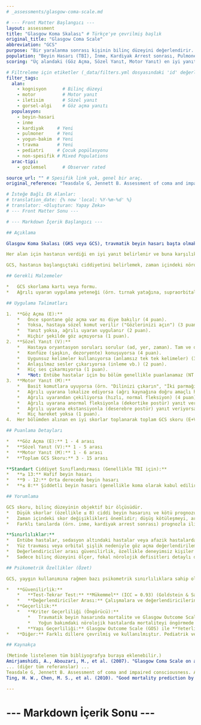 ```yaml
---
# _assessments/glasgow-coma-scale.md

# --- Front Matter Başlangıcı ---
layout: assessment
title: "Glasgow Koma Skalası" # Türkçe'ye çevrilmiş başlık
original_title: "Glasgow Coma Scale"
abbreviation: "GCS"
purpose: "Bir yaralanma sonrası kişinin bilinç düzeyini değerlendirir. Başlangıç değerlendirmesi veya zaman içindeki bilinç değişikliklerini izlemek için kullanılabilir."
population: "Beyin Hasarı (TBI), İnme, Kardiyak Arrest sonrası, Pulmoner Hastalıklar, Yoğun Bakım Hastaları, Genel Travma, Pediatri (modifiye formları ile)."
scoring: "Üç alandaki (Göz Açma, Sözel Yanıt, Motor Yanıt) en iyi yanıta göre puanlanır. Göz: 1-4, Sözel: 1-5, Motor: 1-6. Toplam skor 3 (derin koma) ile 15 (tamamen uyanık) arasında değişir."

# Filtreleme için etiketler (_data/filters.yml dosyasındaki 'id' değerleri kullanılacak)
filter_tags:
  alan:
    - kognisyon      # Bilinç düzeyi
    - motor          # Motor yanıt
    - iletisim       # Sözel yanıt
    - gorsel-algi    # Göz açma yanıtı
  populasyon:
    - beyin-hasari
    - inme
    - kardiyak     # Yeni
    - pulmoner     # Yeni
    - yogun-bakim  # Yeni
    - travma       # Yeni
    - pediatri     # Çocuk popülasyonu
    - non-spesifik # Mixed Populations
  arac-tipi:
    - gozlemsel      # Observer rated

source_url: "" # Spesifik link yok, genel bir araç.
original_reference: "Teasdale G, Jennett B. Assessment of coma and impaired consciousness. A practical scale. Lancet. 1974 Jul 13;2(7872):81-4." # Orijinal makale

# İsteğe Bağlı Ek Alanlar:
# translation_date: {% now 'local: %Y-%m-%d' %}
# translator: <Oluşturan: Yapay Zeka>
# --- Front Matter Sonu ---

# --- Markdown İçerik Başlangıcı ---

## Açıklama

Glasgow Koma Skalası (GKS veya GCS), travmatik beyin hasarı başta olmak üzere çeşitli nedenlerle bilinç düzeyi bozulmuş hastaların nörolojik durumunu değerlendirmek ve standardize etmek için dünya çapında yaygın olarak kullanılan bir ölçektir. Hastanın bilinç düzeyini üç temel alandaki yanıtlarına göre objektif olarak puanlar: Göz Açma, Sözel Yanıt ve Motor Yanıt.

Her alan için hastanın verdiği en iyi yanıt belirlenir ve buna karşılık gelen puan verilir. Bu üç alandan alınan puanların toplamı, toplam GCS skorunu oluşturur. Skor 3 (hiçbir yanıtsızlık, derin koma) ile 15 (tamamen uyanık, oryente ve komutlara uyan) arasında değişir.

GCS, hastanın başlangıçtaki ciddiyetini belirlemek, zaman içindeki nörolojik değişimleri (iyileşme veya kötüleşme) izlemek, prognozu tahmin etmek ve farklı hastalar veya tedavi gruarı arasında karşılaştırma yapmak için kullanılır. Pediatrik popülasyon için yaşa uygun modifiye edilmiş versiyonları (örn. Pediatrik GCS) mevcuttur.

## Gerekli Malzemeler

*   GCS skorlama kartı veya formu.
*   Ağrılı uyaran uygulama yeteneği (örn. tırnak yatağına, supraorbital çentiğe veya trapezius kasına basınç).

## Uygulama Talimatları

1.  **Göz Açma (E):**
    *   Önce spontane göz açma var mı diye bakılır (4 puan).
    *   Yoksa, hastaya sözel komut verilir ("Gözlerinizi açın") (3 puan).
    *   Yanıt yoksa, ağrılı uyaran uygulanır (2 puan).
    *   Hiçbir şekilde göz açmıyorsa (1 puan).
2.  **Sözel Yanıt (V):**
    *   Hastaya oryantasyon soruları sorulur (ad, yer, zaman). Tam ve doğru yanıt veriyorsa (5 puan).
    *   Konfüze (şaşkın, dezoryente) konuşuyorsa (4 puan).
    *   Uygunsuz kelimeler kullanıyorsa (anlamsız tek tek kelimeler) (3 puan).
    *   Anlaşılmaz sesler çıkarıyorsa (inleme vb.) (2 puan).
    *   Hiç ses çıkarmıyorsa (1 puan).
    *   *Not: Entübe hastalar için bu bölüm genellikle puanlanamaz (NT veya 1t olarak işaretlenir).*
3.  **Motor Yanıt (M):**
    *   Basit komutlara uyuyorsa (örn. "Dilinizi çıkarın", "İki parmağımı sıkın") (6 puan).
    *   Ağrılı uyarana lokalize ediyorsa (ağrı kaynağına doğru amaçlı hareket) (5 puan).
    *   Ağrılı uyarandan çekiliyorsa (hızlı, normal fleksiyon) (4 puan).
    *   Ağrılı uyarana anormal fleksiyonla (dekortike postür) yanıt veriyorsa (3 puan).
    *   Ağrılı uyarana ekstansiyonla (deserebre postür) yanıt veriyorsa (2 puan).
    *   Hiç hareket yoksa (1 puan).
4.  Her bölümden alınan en iyi skorlar toplanarak toplam GCS skoru (E+V+M) elde edilir.

## Puanlama Detayları

*   **Göz Açma (E):** 1 - 4 arası
*   **Sözel Yanıt (V):** 1 - 5 arası
*   **Motor Yanıt (M):** 1 - 6 arası
*   **Toplam GCS Skoru:** 3 - 15 arası

**Standart Ciddiyet Sınıflandırması (Genellikle TBI için):**
*   **≥ 13:** Hafif beyin hasarı
*   **9 - 12:** Orta derecede beyin hasarı
*   **≤ 8:** Şiddetli beyin hasarı (genellikle koma olarak kabul edilir)

## Yorumlama

GCS skoru, bilinç düzeyinin objektif bir ölçüsüdür.
*   Düşük skorlar (özellikle ≤ 8) ciddi beyin hasarını ve kötü prognozu düşündürür. GCS=3 olan hastalarda mortalite oranı çok yüksektir.
*   Zaman içindeki skor değişiklikleri önemlidir; düşüş kötüleşmeyi, artış iyileşmeyi gösterir.
*   Farklı tanılarda (örn. inme, kardiyak arrest sonrası) prognozla ilişkisi gösterilmiştir. Örneğin, yoğun bakımda GCS < 5 veya Motor skoru ≤ 3 olması yüksek mortalite riski ile ilişkilidir.

**Sınırlılıklar:**
*   Entübe hastalar, sedasyon altındaki hastalar veya afazik hastalarda sözel yanıtın değerlendirilmesi zordur veya imkansızdır.
*   Yüz travması veya orbital şişlik nedeniyle göz açma değerlendirilemeyebilir.
*   Değerlendiriciler arası güvenilirlik, özellikle deneyimsiz kişiler tarafından yapıldığında veya standart eğitim alınmadığında değişkenlik gösterebilir.
*   Sadece bilinç düzeyini ölçer, fokal nörolojik defisitleri detaylı değerlendirmez.

## Psikometrik Özellikler (Özet)

GCS, yaygın kullanımına rağmen bazı psikometrik sınırlılıklara sahip olabilir, özellikle değerlendiriciler arası güvenilirlik konusunda.

*   **Güvenilirlik:**
    *   **Test-Tekrar Test:** **Mükemmel** (ICC = 0.93) (Goldstein & Samsa, 1997).
    *   **Değerlendiriciler Arası:** Çalışmalara ve değerlendiricilerin deneyimine göre değişir. **Yeterli** ile **Mükemmel** arasında rapor edilmiştir (örn. ICC=0.95 Goldstein & Samsa, 1997; %71 tam uyum Fischer et al, 2010; %32 tam uyum Gill et al, 2004). Özellikle Sözel yanıt ve Motor yanıtın bazı seviyelerinde uyum daha düşük olabilir. Standardize eğitim güvenilirliği artırır.
*   **Geçerlilik:**
    *   **Kriter Geçerliliği (Öngörücü):**
        *   Travmatik beyin hasarında mortalite ve Glasgow Outcome Scale (GOS) ile ölçülen uzun dönem sonucu öngörmede kullanılır, ancak öngörücü gücü bazı çalışmalarda sorgulanmıştır (Balestreri et al, 2004). Özellikle GCS=3 için prognoz çok kötüdür.
        *   Yoğun bakımdaki nörolojik hastalarda mortaliteyi öngörmede anlamlı bulunmuştur.
    *   **Yapı Geçerliliği:** Glasgow Outcome Scale (GOS) ile **Yeterli** korelasyon (r=0.557). FOUR skoru gibi diğer koma skalaları ile korelasyon gösterir. Beyin görüntülemedeki bulgularla (örn. ADC değerleri) korelasyonu **Yeterli** bulunmuştur.
*   **Diğer:** Farklı dillere çevrilmiş ve kullanılmıştır. Pediatrik versiyonları mevcuttur.

## Kaynakça

(Metinde listelenen tüm bibliyografya buraya eklenebilir.)
Amirjamshidi, A., Abouzari, M., et al. (2007). "Glasgow Coma Scale on admission is correlated with postoperative Glasgow Outcome Scale in chronic subdural hematoma." J Clin Neurosci 14(12): 1240-1241.
... (diğer tüm referanslar) ...
Teasdale G, Jennett B. Assessment of coma and impaired consciousness. A practical scale. Lancet. 1974 Jul 13;2(7872):81-4.
Ting, H. W., Chen, M. S., et al. (2010). "Good mortality prediction by Glasgow Coma Scale for neurosurgical patients." Journal of the Chinese Medical Association 73(3): 139-143.

---
```

# --- Markdown İçerik Sonu ---